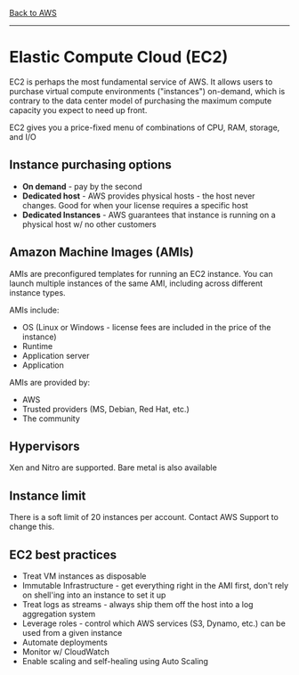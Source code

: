 [Back to AWS](../README.md)

---

# Elastic Compute Cloud (EC2)

EC2 is perhaps the most fundamental service of AWS. It allows users to purchase virtual compute environments ("instances") on-demand, which is contrary to the data center model of purchasing the maximum compute capacity you expect to need up front.

EC2 gives you a price-fixed menu of combinations of CPU, RAM, storage, and I/O

## Instance purchasing options

* **On demand** - pay by the second
* **Dedicated host** - AWS provides physical hosts - the host never changes. Good for when your license requires a specific host
* **Dedicated Instances** - AWS guarantees that instance is running on a physical host w/ no other customers

## Amazon Machine Images (AMIs)

AMIs are preconfigured templates for running an EC2 instance. You can launch multiple instances of the same AMI, including across different instance types.

AMIs include:

* OS (Linux or Windows - license fees are included in the price of the instance)
* Runtime
* Application server
* Application

AMIs are provided by:

* AWS
* Trusted providers (MS, Debian, Red Hat, etc.)
* The community

## Hypervisors

Xen and Nitro are supported. Bare metal is also available

## Instance limit

There is a soft limit of 20 instances per account. Contact AWS Support to change this.

## EC2 best practices
* Treat VM instances as disposable
* Immutable Infrastructure - get everything right in the AMI first, don't rely on shell'ing into an instance to set it up
* Treat logs as streams - always ship them off the host into a log aggregation system
* Leverage roles - control which AWS services (S3, Dynamo, etc.) can be used from a given instance
* Automate deployments
* Monitor w/ CloudWatch
* Enable scaling and self-healing using Auto Scaling
